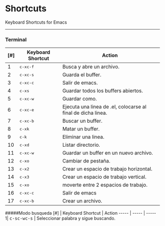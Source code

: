 **Shortcuts**
==============
Keyboard Shortcuts for Emacs

----------

### **Terminal**

[#] | Keyboard Shortcut | Action
----- | ----- | -----
1| <kbd>c-x</kbd><kbd>c-f</kbd> | Busca y abre un archivo.
2| <kbd>c-x</kbd><kbd>c-s</kbd> | Guarda el buffer.
3| <kbd>c-x</kbd><kbd>c-c</kbd> | Salir de emacs.
4| <kbd>c-x</kbd><kbd>s</kbd> | Guardar todos los buffers abiertos.
5| <kbd>c-x</kbd><kbd>c-w</kbd> | Guardar como.
6| <kbd>c-x</kbd><kbd>c-e</kbd> | Ejecuta una linea de .el, colocarse al final de dicha linea.
7| <kbd>c-x</kbd><kbd>c-b</kbd> | Buscar un buffer.
8| <kbd>c-x</kbd><kbd>k</kbd> | Matar un buffer.
9| <kbd>c-k</kbd> | Eliminar una linea.
10| <kbd>c-x</kbd><kbd>d</kbd> | Listar directorio.
11| <kbd>c-x</kbd><kbd>c-w</kbd> | Guardar un buffer en un nuevo archivo.
12| <kbd>c-x</kbd><kbd>o</kbd> | Cambiar de pestaña.
13| <kbd>c-x</kbd><kbd>2</kbd> | Crear un espacio de trabajo horizontal.
14| <kbd>c-x</kbd><kbd>3</kbd> | Crear un espacio de trabajo vertical.
15| <kbd>c-x</kbd><kbd>o</kbd> | moverte entre 2 espacios de trabajo.
16| <kbd>c-x</kbd><kbd>c-c</kbd> | Salir de emacs
17| <kbd>c-x</kbd><kbd>c-b</kbd> | Crear un archivo.
#####Modo busqueda
[#] | Keyboard Shortcut | Action
----- | ----- | -----
1| <kbd>c-s</kbd><kbd>c-w</kbd><kbd>c-s</kbd> | Seleccionar palabra y sigue buscando.
